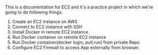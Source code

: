 This is a documentation for EC2 and it's a practice project in which we're going to do following things:
1. Create an EC2 instance on AWS
2. Connect to EC2 instance with SSH
3. Install Docker in remote EC2 instance
4. Run Docker container on remote EC2 instance
5. Run Docker container(docker login, pull,run) from private Repo
6. Configure EC2 Firewall to access App externally from browser.


